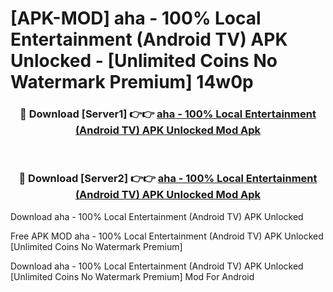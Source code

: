 # [APK-MOD] aha - 100% Local Entertainment (Android TV) APK Unlocked - [Unlimited Coins No Watermark Premium] 14w0p



<div align="center">
<h3>🔴 Download [Server1] 👉👉 <a href="https://momento.my/?title=aha_-_100%_Local_Entertainment_(Android_TV)_APK_Unlocked">aha - 100% Local Entertainment (Android TV) APK Unlocked Mod Apk</a></h3><br>

<h3>🔴 Download [Server2] 👉👉 <a href="https://momento.my/?title=aha_-_100%_Local_Entertainment_(Android_TV)_APK_Unlocked">aha - 100% Local Entertainment (Android TV) APK Unlocked Mod Apk</a></h3>
</div>



Download aha - 100% Local Entertainment (Android TV) APK Unlocked 

Free APK MOD aha - 100% Local Entertainment (Android TV) APK Unlocked [Unlimited Coins No Watermark Premium]

Download aha - 100% Local Entertainment (Android TV) APK Unlocked [Unlimited Coins No Watermark Premium] Mod For Android
